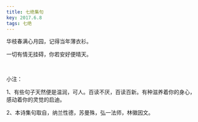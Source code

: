 ```yaml
---
title: 七绝集句
key: 2017.6.8
tags: 七绝
---
```


华枝春满心月园，记得当年薄衣衫。

一切有情无挂碍，你若安好便晴天。

</br>

小注：

1、有些句子天然便是温润，可人。百读不厌，百读百新。有种滋养着你的身心，感动着你的灵觉的启迪。

2、本诗集句取自，纳兰性德，苏曼殊，弘一法师，林徽因文。

</br>

